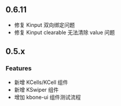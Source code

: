 ## 0.6.11

* 修复 Kinput 双向绑定问题
* 修复 Kinput clearable 无法清除 value 问题

## 0.5.x

### Features

* 新增 KCells/KCell 组件
* 新增 KSwiper 组件
* 增加 kbone-ui 组件测试流程